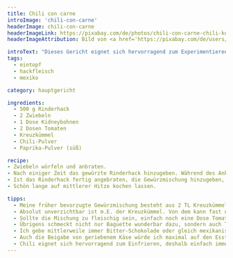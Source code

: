 ```yaml
---
title: Chili con carne
introImage: 'chili-con-carne'
headerImage: chili-con-carne
headerImageLink: https://pixabay.com/de/photos/chili-con-carne-chili-kochen-378952/
headerImageAttribution: Bild von <a href='https://pixabay.com/de/users/kalhh-86169/?utm_source=link-attribution&amp;utm_medium=referral&amp;utm_campaign=image&amp;utm_content=378952'>kalhh</a> auf <a href='https://pixabay.com/de/?utm_source=link-attribution&amp;utm_medium=referral&amp;utm_campaign=image&amp;utm_content=378952'>Pixabay</a>

introText: "Dieses Gericht eignet sich hervorragend zum Experimentieren. Deshalb schmeckt es bei mir jedesmal anders und das hier wiedergegebene Rezept nist nur ein Beispiel, von dem man ausgehen kann, um die eigene perfekte Variante zu kreieren."
tags:
  - eintopf
  - hackfleisch
  - mexiko

category: hauptgericht

ingredients:
  - 500 g Rinderhack
  - 2 Zwiebeln
  - 1 Dose Kidneybohnen
  - 2 Dosen Tomaten
  - Kreuzkümmel
  - Chili-Pulver
  - Paprika-Pulver (süß)

recipe:
- Zwiebeln würfeln und anbraten.
- Nach einiger Zeit das gewürzte Rinderhack hinzugeben. Während des Anbratens rühren, damit das Hack zerfällt und krümelig wird.
- Ist das Rinderhack fertig angebraten, die Gewürzmischung hinzugeben, ganz kurz anbraten, dann sofort die abgetropften und abgewaschenen Kindeybohnen und die Tomaten hinzugeben.
- Schön lange auf mittlerer Hitze kochen lassen.

tipps:
  - Meine früher bevorzugte Gewürzmischung besteht aus 2 TL Kreuzkümmel, 1 TL Kurkuma, 1 TL Chilipulver, 3-4 TL süßer Paprika.
  - Absolut unverzichtbar ist m.E. der Kreuzkümmel. Von dem kann fast nicht zuviel rein. Übrigens dürfte es sich von selbst verstehen, dass man trotz der exakten Mengenangaben der Gewürze danach anfängt so lange zu würzen, bis es schmeckt. Das nenn ich kochen ! Rezepte sind zum Anpassen da!
  - Sollte die Mischung zu fleischig sein, einfach noch eine Dose Tomaten dazu, auch ein bißchen Tomatenmark kann nicht schaden. Es ist natürlich auch nicht schlecht, ein wenig Knoblauch hinzuzugeben. Ich finde, Chili con carne ist wunderbar zum Experimentieren!
  - Übrigens schmeckt nicht nur Baguette wunderbar dazu, sondern auch Taco-Chips! Das ist mein derzeitiger Favorit.
  - Ich gebe mittlerweile immer Bitter-Schokolade oder gleich mexikanische Mole (gibt es fertig als Pulver) hinzu. Es passt aber auch Zimt oder chinesisches Fünf-Gewürz-Pulver. Mit weiteren Beigaben ausser den Bohnen wäre ich vorsichtig. Mais stelle ich einfach kalt aus der Dose immer dazu, aber ich füge keine Pilze oder gar Ananas dem Chili hinzu.
  - Auch die Beigabe von geriebenem Käse würde ich maximal auf den Esstisch begrenzen, aber nicht während des Kochens machen.
  - Chili eignet sich hervorragend zum Einfrieren, deshalb einfach immer die doppelte oder dreifache Portion kochen.
---
```


